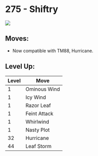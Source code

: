 # 275 - Shiftry
![][275]

## Moves:

 - Now compatible with TM88, Hurricane.

## Level Up:

Level | Move
---   | ---
  1   | Ominous Wind
  1   | Icy Wind
  1   | Razor Leaf
  1   | Feint Attack
  1   | Whirlwind
  1   | Nasty Plot
 32   | Hurricane
 44   | Leaf Storm



[275]: /img/pokemon/275.png
